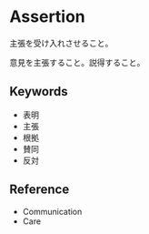 # Assertion

主張を受け入れさせること。

意見を主張すること。説得すること。

## Keywords

- 表明
- 主張
- 根拠
- 賛同
- 反対

## Reference

- Communication
- Care
